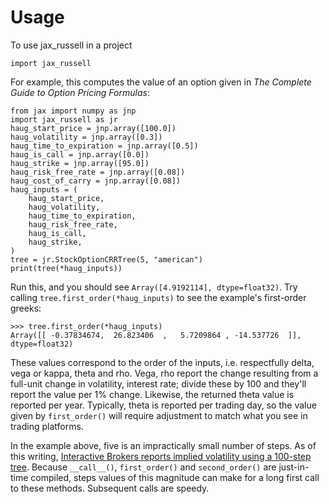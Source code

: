 # Usage

To use jax_russell in a project

```
import jax_russell
```

For example, this computes the value of an option given in _The Complete Guide to Option Pricing Formulas_:

```
from jax import numpy as jnp
import jax_russell as jr
haug_start_price = jnp.array([100.0])
haug_volatility = jnp.array([0.3])
haug_time_to_expiration = jnp.array([0.5])
haug_is_call = jnp.array([0.0])
haug_strike = jnp.array([95.0])
haug_risk_free_rate = jnp.array([0.08])
haug_cost_of_carry = jnp.array([0.08])
haug_inputs = (
    haug_start_price,
    haug_volatility,
    haug_time_to_expiration,
    haug_risk_free_rate,
    haug_is_call,
    haug_strike,
)
tree = jr.StockOptionCRRTree(5, "american")
print(tree(*haug_inputs))
```


Run this, and you should see `Array([4.9192114], dtype=float32)`. Try calling `tree.first_order(*haug_inputs)` to see the example's first-order greeks:
```
>>> tree.first_order(*haug_inputs)
Array([[ -0.37834674,  26.823406  ,   5.7209864 , -14.537726  ]], dtype=float32)
```

These values correspond to the order of the inputs, i.e. respectfully delta, vega or kappa, theta and rho.
Vega, rho report the change resulting from a full-unit change in volatility, interest rate; divide these by 100 and they'll report the value per 1% change.
Likewise, the returned theta value is reported per year. Typically, theta is reported per trading day, so the value given by `first_order()` will require adjustment to match what you see in trading platforms.

In the example above, five is an impractically small number of steps.
As of this writing, [Interactive Brokers reports implied volatility using a 100-step tree](https://www.interactivebrokers.com/en/general/education/pdfnotes/PDF-OIR.php).
Because `__call__()`, `first_order()` and `second_order()` are just-in-time compiled, steps values of this magnitude can make for a long first call to these methods. 
Subsequent calls are speedy.